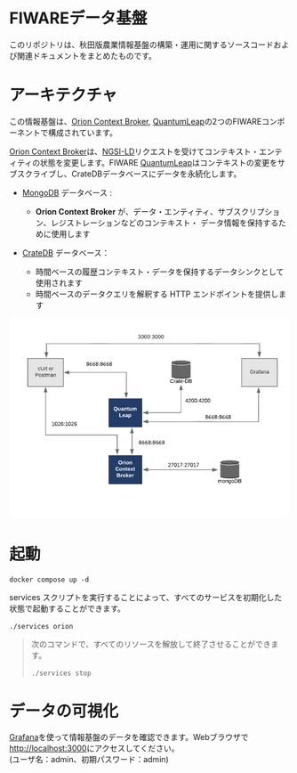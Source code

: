 # FIWAREデータ基盤
このリポジトリは、秋田版農業情報基盤の構築・運用に関するソースコードおよび関連ドキュメントをまとめたものです。

# アーキテクチャ

この情報基盤は、[Orion Context Broker](https://fiware-orion.readthedocs.io/en/latest/), [QuantumLeap](https://smartsdk.github.io/ngsi-timeseries-api/)の2つのFIWAREコンポーネントで構成されています。

[Orion Context Broker](https://fiware-orion.readthedocs.io/en/latest/)は、[NGSI-LD](https://forge.etsi.org/swagger/ui/?url=https://forge.etsi.org/rep/NGSI-LD/NGSI-LD/raw/master/spec/updated/generated/full_api.json)リクエストを受けてコンテキスト・エンティティの状態を変更します。FIWARE [QuantumLeap](https://smartsdk.github.io/ngsi-timeseries-api/)はコンテキストの変更をサブスクライブし、CrateDBデータベースにデータを永続化します。

-   [MongoDB](https://www.mongodb.com/) データベース :

    -   **Orion Context Broker** が、データ・エンティティ、サブスクリプション、レジストレーションなどのコンテキスト・
        データ情報を保持するために使用します

-   [CrateDB](https://crate.io/) データベース：

    -   時間ベースの履歴コンテキスト・データを保持するデータシンクとして使用されます
    -   時間ベースのデータクエリを解釈する HTTP エンドポイントを提供します


![](./docs/architecture_1-3.png)

# 起動

```console
docker compose up -d
```


services スクリプトを実行することによって、すべてのサービスを初期化した状態で起動することができます。
```console
./services orion
```
> 次のコマンドで、すべてのリソースを解放して終了させることができます。
> ```colsole
> ./services stop
> ```

# データの可視化
[Grafana](https://grafana.com/ja/)を使って情報基盤のデータを確認できます。Webブラウザで[http://localhost:3000](http://localhost:3000)にアクセスしてください。  
(ユーザ名：admin、初期パスワード：admin)
